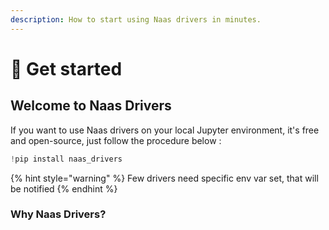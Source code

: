 ```yaml
---
description: How to start using Naas drivers in minutes.
---
```


# 🚀 Get started

## Welcome to Naas Drivers

If you want to use Naas drivers on your local Jupyter environment, it's free and open-source, just follow the procedure below  :

```python
!pip install naas_drivers
```

{% hint style="warning" %}
Few drivers need specific env var set, that will be notified 
{% endhint %}

### Why Naas Drivers?





